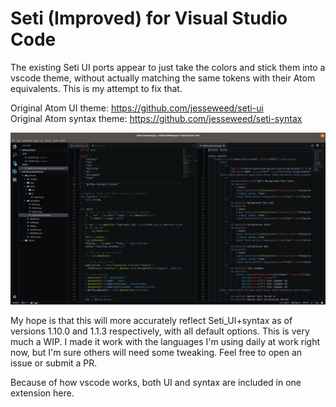 # Seti (Improved) for Visual Studio Code

The existing Seti UI ports appear to just take the colors and stick them into a vscode theme, without actually matching the same tokens with their Atom equivalents. This is my attempt to fix that.

Original Atom UI theme: https://github.com/jesseweed/seti-ui  
Original Atom syntax theme: https://github.com/jesseweed/seti-syntax

![screenshot](https://github.com/therobut/setim-vscode/raw/master/images/screenshot.png)

My hope is that this will more accurately reflect Seti_UI+syntax as of versions 1.10.0 and 1.1.3 respectively, with all default options. This is very much a WIP. I made it work with the languages I'm using daily at work right now, but I'm sure others will need some tweaking. Feel free to open an issue or submit a PR.

Because of how vscode works, both UI and syntax are included in one extension
here.